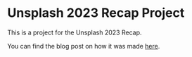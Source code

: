 # Unsplash 2023 Recap Project

This is a project for the Unsplash 2023 Recap. 

You can find the blog post on how it was made [here](https://upstash.com/blog/unsplash-2023-recap).